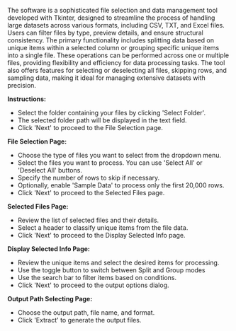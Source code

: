 The software is a sophisticated file selection and data management tool developed with Tkinter, designed to streamline the process of handling large datasets across various formats, including CSV, TXT, and Excel files. Users can filter files by type, preview details, and ensure structural consistency. The primary functionality includes splitting data based on unique items within a selected column or grouping specific unique items into a single file. These operations can be performed across one or multiple files, providing flexibility and efficiency for data processing tasks. The tool also offers features for selecting or deselecting all files, skipping rows, and sampling data, making it ideal for managing extensive datasets with precision.

**Instructions:**

- Select the folder containing your files by clicking 'Select Folder'.
- The selected folder path will be displayed in the text field.
- Click 'Next' to proceed to the File Selection page.

**File Selection Page:**

- Choose the type of files you want to select from the dropdown menu.
- Select the files you want to process. You can use 'Select All' or 'Deselect All' buttons.
- Specify the number of rows to skip if necessary.
- Optionally, enable 'Sample Data' to process only the first 20,000 rows.
- Click 'Next' to proceed to the Selected Files page.

**Selected Files Page:**

- Review the list of selected files and their details.
- Select a header to classify unique items from the file data.
- Click 'Next' to proceed to the Display Selected Info page.
  
**Display Selected Info Page:**

- Review the unique items and select the desired items for processing.
- Use the toggle button to switch between Split and Group modes
- Use the search bar to filter items based on conditions.
- Click 'Next' to proceed to the output options dialog.

**Output Path Selecting Page:**

- Choose the output path, file name, and format.
- Click 'Extract' to generate the output files.
